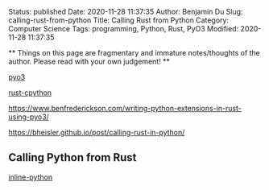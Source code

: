 Status: published
Date: 2020-11-28 11:37:35
Author: Benjamin Du
Slug: calling-rust-from-python
Title: Calling Rust from Python
Category: Computer Science
Tags: programming, Python, Rust, PyO3
Modified: 2020-11-28 11:37:35

**
Things on this page are fragmentary and immature notes/thoughts of the author.
Please read with your own judgement!
**

[pyo3](https://github.com/PyO3/pyo3)

[rust-cpython](https://github.com/dgrunwald/rust-cpython)

https://www.benfrederickson.com/writing-python-extensions-in-rust-using-pyo3/

https://bheisler.github.io/post/calling-rust-in-python/

## Calling Python from Rust 

[inline-python](https://github.com/fusion-engineering/inline-python)